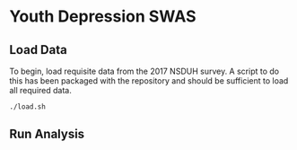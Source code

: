 # Youth Depression SWAS

## Load Data

To begin, load requisite data from the 2017 NSDUH survey. A script to do this has been
packaged with the repository and should be sufficient to load all required data.

    ./load.sh

## Run Analysis

